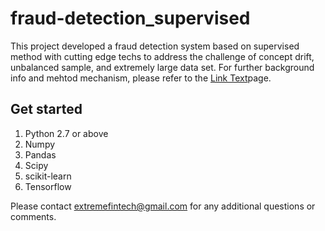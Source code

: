 # fraud-detection_supervised
This project developed a fraud detection system based on supervised method with cutting edge techs to address the challenge of concept drift, unbalanced sample, and extremely large data set. For further background info and mehtod mechanism, please refer to the [Link Text](https://github.com/FinTech-lab/fraud-detection_supervised/wiki/Supervised-FDS)page.

## Get started
1. Python 2.7 or above
2. Numpy
3. Pandas
4. Scipy
5. scikit-learn
6. Tensorflow


Please contact extremefintech@gmail.com for any additional questions or comments.

